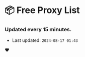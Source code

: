 # :package: Free Proxy List
### Updated every 15 minutes.

- Last updated: `2024-08-17 01:43`

:heart:
